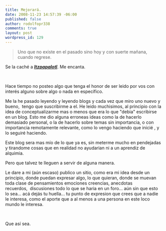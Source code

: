 ```yaml
---
title: Mejorará.
date: 2008-11-23 14:57:39 -06:00
published: false
author: rodolfopr338
comments: true
layout: post
wordpress_id: 129
---
```


<!-- more -->

<blockquote>Uno que no existe en el pasado sino hoy y con suerte mañana, cuando regrese.</blockquote>


Se la caché a [_**Itzpapalotl**_](http://itzpapalotl.org/2008/11/21/rearview-mirror/). Me encanta.

 

Hace tiempo no posteo algo que tenga el honor de ser leido por vos con interés alguno sobre algo o nada en específico.

Me la he pasado leyendo y leyendo blogs y cada vez que miro uno nuevo y bueno,  tengo que suscribirme a el. He leido muchisimos, al principio con la idea de conceptualizarme mas o menos que era lo que "debia" escribirse en un blog.
Esto me dio alguna erroneas ideas como la de hacerlo demasiado personal, o la de hacerlo sobre temas sin importancia, o con importancia remotamente relevante, como lo vengo haciendo que inicié , y lo seguiré haciendo.

Este blog sera mas mío de lo que ya es, sin meterme mucho en pendejadas y tirandome cosas que en realidad no ayudarian ni a un aprendiz de alquimia.

Pero que talvez te lleguen a servir de alguna manera.

Le dare a mi (aún escaso) publico un sitio, como era mi idea desde un principio, donde puedan expresar algo, lo que quieran, donde se muevan toda clase de pensamientos emociones creencias, anecdotas recuerdos,  discusiones todo lo que se haria en un foro... aún sin que esto lo sea... acá dejás tu huella... tu punto de expresion que crees que a nadie le interesa, como el aporte que a al menos a una persona en este loco mundo le interesa.

 

Que así sea.
